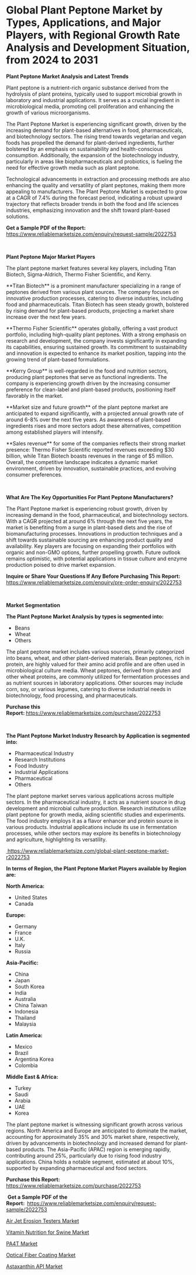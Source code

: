<p><h1>Global Plant Peptone Market by Types, Applications, and Major Players, with Regional Growth Rate Analysis and Development Situation, from 2024 to 2031</h1></p><p><strong>Plant Peptone Market Analysis and Latest Trends</strong></p>
<p><p>Plant peptone is a nutrient-rich organic substance derived from the hydrolysis of plant proteins, typically used to support microbial growth in laboratory and industrial applications. It serves as a crucial ingredient in microbiological media, promoting cell proliferation and enhancing the growth of various microorganisms.</p><p>The Plant Peptone Market is experiencing significant growth, driven by the increasing demand for plant-based alternatives in food, pharmaceuticals, and biotechnology sectors. The rising trend towards vegetarian and vegan foods has propelled the demand for plant-derived ingredients, further bolstered by an emphasis on sustainability and health-conscious consumption. Additionally, the expansion of the biotechnology industry, particularly in areas like biopharmaceuticals and probiotics, is fueling the need for effective growth media such as plant peptone.</p><p>Technological advancements in extraction and processing methods are also enhancing the quality and versatility of plant peptones, making them more appealing to manufacturers. The Plant Peptone Market is expected to grow at a CAGR of 7.4% during the forecast period, indicating a robust upward trajectory that reflects broader trends in both the food and life sciences industries, emphasizing innovation and the shift toward plant-based solutions.</p></p>
<p><strong>Get a Sample PDF of the Report:&nbsp;</strong> <a href="https://www.reliablemarketsize.com/enquiry/request-sample/2022753?utm_campaign=1590&utm_medium=2&utm_source=Github&utm_content=ia&utm_term=28102024&utm_id=plant-peptone">https://www.reliablemarketsize.com/enquiry/request-sample/2022753</a></p>
<p>&nbsp;</p>
<p><strong>Plant Peptone Major Market Players</strong></p>
<p><p>The plant peptone market features several key players, including Titan Biotech, Sigma-Aldrich, Thermo Fisher Scientific, and Kerry. </p><p>**Titan Biotech** is a prominent manufacturer specializing in a range of peptones derived from various plant sources. The company focuses on innovative production processes, catering to diverse industries, including food and pharmaceuticals. Titan Biotech has seen steady growth, bolstered by rising demand for plant-based products, projecting a market share increase over the next few years.</p><p>**Thermo Fisher Scientific** operates globally, offering a vast product portfolio, including high-quality plant peptones. With a strong emphasis on research and development, the company invests significantly in expanding its capabilities, ensuring sustained growth. Its commitment to sustainability and innovation is expected to enhance its market position, tapping into the growing trend of plant-based formulations.</p><p>**Kerry Group** is well-regarded in the food and nutrition sectors, producing plant peptones that serve as functional ingredients. The company is experiencing growth driven by the increasing consumer preference for clean-label and plant-based products, positioning itself favorably in the market.</p><p>**Market size and future growth** of the plant peptone market are anticipated to expand significantly, with a projected annual growth rate of around 6-8% over the next five years. As awareness of plant-based ingredients rises and more sectors adopt these alternatives, competition among established players will intensify.</p><p>**Sales revenue** for some of the companies reflects their strong market presence: Thermo Fisher Scientific reported revenues exceeding $30 billion, while Titan Biotech boasts revenues in the range of $5 million. Overall, the competitive landscape indicates a dynamic market environment, driven by innovation, sustainable practices, and evolving consumer preferences.</p></p>
<p>&nbsp;</p>
<p><strong>What Are The Key Opportunities For Plant Peptone Manufacturers?</strong></p>
<p><p>The Plant Peptone market is experiencing robust growth, driven by increasing demand in the food, pharmaceutical, and biotechnology sectors. With a CAGR projected at around 6% through the next five years, the market is benefiting from a surge in plant-based diets and the rise of biomanufacturing processes. Innovations in production techniques and a shift towards sustainable sourcing are enhancing product quality and availability. Key players are focusing on expanding their portfolios with organic and non-GMO options, further propelling growth. Future outlook remains optimistic, with potential applications in tissue culture and enzyme production poised to drive market expansion.</p></p>
<p><strong>Inquire or Share Your Questions If Any Before Purchasing This Report:</strong> <a href="https://www.reliablemarketsize.com/enquiry/pre-order-enquiry/2022753?utm_campaign=1590&utm_medium=2&utm_source=Github&utm_content=ia&utm_term=28102024&utm_id=plant-peptone">https://www.reliablemarketsize.com/enquiry/pre-order-enquiry/2022753</a></p>
<p>&nbsp;</p>
<p><strong>Market Segmentation</strong></p>
<p><strong>The Plant Peptone Market Analysis by types is segmented into:</strong></p>
<p><ul><li>Beans</li><li>Wheat</li><li>Others</li></ul></p>
<p><p>The plant peptone market includes various sources, primarily categorized into beans, wheat, and other plant-derived materials. Bean peptones, rich in protein, are highly valued for their amino acid profile and are often used in microbiological culture media. Wheat peptones, derived from gluten and other wheat proteins, are commonly utilized for fermentation processes and as nutrient sources in laboratory applications. Other sources may include corn, soy, or various legumes, catering to diverse industrial needs in biotechnology, food processing, and pharmaceuticals.</p></p>
<p><strong>Purchase this Report:&nbsp;</strong><a href="https://www.reliablemarketsize.com/purchase/2022753?utm_campaign=1590&utm_medium=2&utm_source=Github&utm_content=ia&utm_term=28102024&utm_id=plant-peptone">https://www.reliablemarketsize.com/purchase/2022753</a></p>
<p>&nbsp;</p>
<p><strong>The Plant Peptone Market Industry Research by Application is segmented into:</strong></p>
<p><ul><li>Pharmaceutical Industry</li><li>Research Institutions</li><li>Food Industry</li><li>Industrial Applications</li><li>Pharmaceutical</li><li>Others</li></ul></p>
<p><p>The plant peptone market serves various applications across multiple sectors. In the pharmaceutical industry, it acts as a nutrient source in drug development and microbial culture production. Research institutions utilize plant peptone for growth media, aiding scientific studies and experiments. The food industry employs it as a flavor enhancer and protein source in various products. Industrial applications include its use in fermentation processes, while other sectors may explore its benefits in biotechnology and agriculture, highlighting its versatility.</p></p>
<p><a href="https://www.reliablemarketsize.com/global-plant-peptone-market-r2022753?utm_campaign=1590&utm_medium=2&utm_source=Github&utm_content=ia&utm_term=28102024&utm_id=plant-peptone">&nbsp;https://www.reliablemarketsize.com/global-plant-peptone-market-r2022753</a></p>
<p><strong>In terms of Region, the Plant Peptone Market Players available by Region are:</strong></p>
<p>
    <p> <strong> North America: </strong>
        <ul>
            <li>United States</li>
            <li>Canada</li>
        </ul>
        </p> 
    <p> <strong> Europe: </strong>
        <ul>
            <li>Germany</li>
            <li>France</li>
            <li>U.K.</li>
            <li>Italy</li>
            <li>Russia</li>
        </ul>
        </p> 
    <p> <strong> Asia-Pacific: </strong>
        <ul>
            <li>China</li>
            <li>Japan</li>
            <li>South Korea</li>
            <li>India</li>
            <li>Australia</li>
            <li>China Taiwan</li>
            <li>Indonesia</li>
            <li>Thailand</li>
            <li>Malaysia</li>
        </ul>
        </p> 
    <p> <strong> Latin America: </strong>
        <ul>
            <li>Mexico</li>
            <li>Brazil</li>
            <li>Argentina Korea</li>
            <li>Colombia</li>
        </ul>
        </p> 
    <p> <strong> Middle East & Africa: </strong>
        <ul>
            <li>Turkey</li>
            <li>Saudi</li>
            <li>Arabia</li>
            <li>UAE</li>
            <li>Korea</li>
        </ul>
    </p>
    </p>
<p><p>The plant peptone market is witnessing significant growth across various regions. North America and Europe are anticipated to dominate the market, accounting for approximately 35% and 30% market share, respectively, driven by advancements in biotechnology and increased demand for plant-based products. The Asia-Pacific (APAC) region is emerging rapidly, contributing around 25%, particularly due to rising food industry applications. China holds a notable segment, estimated at about 10%, supported by expanding pharmaceutical and food sectors.</p></p>
<p><strong>Purchase this Report: </strong><a href="https://www.reliablemarketsize.com/purchase/2022753?utm_campaign=1590&utm_medium=2&utm_source=Github&utm_content=ia&utm_term=28102024&utm_id=plant-peptone">https://www.reliablemarketsize.com/purchase/2022753</a></p>
<p>&nbsp;<strong>Get a Sample PDF of the Report:&nbsp;&nbsp;</strong><a href="https://www.reliablemarketsize.com/enquiry/request-sample/2022753?utm_campaign=1590&utm_medium=2&utm_source=Github&utm_content=ia&utm_term=28102024&utm_id=plant-peptone">https://www.reliablemarketsize.com/enquiry/request-sample/2022753</a></p>
<p><strong></strong></p>
<p><p><a href="https://issuu.com/reportprime-2/docs/air-jet-erosion-testers-market-size_0a9d4ec5f5dac0?utm_campaign=1590&utm_medium=2&utm_source=Github&utm_content=ia&utm_term=28102024&utm_id=plant-peptone">Air Jet Erosion Testers Market</a></p><p><a href="https://www.linkedin.com/pulse/vitamin-nutrition-swine-market-global-insights-sales-trends-48j8c?utm_campaign=1590&utm_medium=2&utm_source=Github&utm_content=ia&utm_term=28102024&utm_id=plant-peptone">Vitamin Nutrition for Swine Market</a></p><p><a href="https://www.linkedin.com/pulse/global-pa4t-market-product-types-applications-regional-analysis-k229c?utm_campaign=1590&utm_medium=2&utm_source=Github&utm_content=ia&utm_term=28102024&utm_id=plant-peptone">PA4T Market</a></p><p><a href="https://www.linkedin.com/pulse/optical-fiber-coating-market2024-2031-industry-insights-investment-wmwpe?utm_campaign=1590&utm_medium=2&utm_source=Github&utm_content=ia&utm_term=28102024&utm_id=plant-peptone">Optical Fiber Coating Market</a></p><p><a href="https://www.linkedin.com/pulse/unveiling-market-trends-global-astaxanthin-api-growth-regional-epl3e?utm_campaign=1590&utm_medium=2&utm_source=Github&utm_content=ia&utm_term=28102024&utm_id=plant-peptone">Astaxanthin API Market</a></p></p>